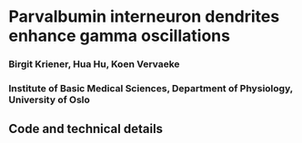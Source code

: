 # Parvalbumin interneuron dendrites enhance gamma oscillations
### Birgit Kriener, Hua Hu, Koen Vervaeke
### Institute of Basic Medical Sciences, Department of Physiology, University of Oslo

## Code and technical details

